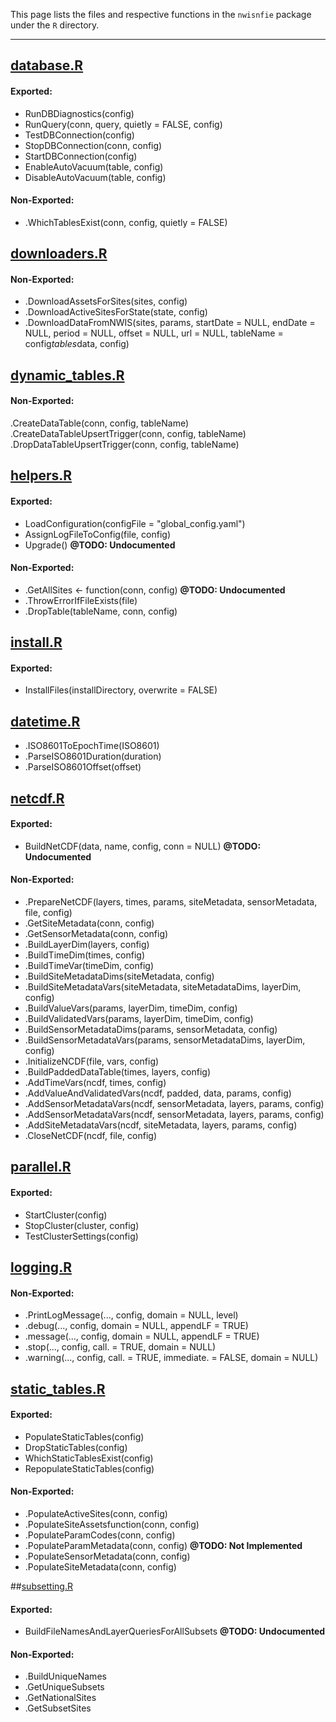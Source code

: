 This page lists the files and respective functions in the `nwisnfie` package under the `R` directory. 

<hr>

## [database.R](https://github.com/Kevin-M-Smith/nwisnfie/tree/master/R/database.R)
#### Exported: 
* RunDBDiagnostics(config)
* RunQuery(conn, query, quietly = FALSE, config)
* TestDBConnection(config)
* StopDBConnection(conn, config)
* StartDBConnection(config)
* EnableAutoVacuum(table, config)
* DisableAutoVacuum(table, config)

#### Non-Exported:
* .WhichTablesExist(conn, config, quietly = FALSE)

## [downloaders.R](https://github.com/Kevin-M-Smith/nwisnfie/tree/master/R/downloaders.R)
#### Non-Exported: 
* .DownloadAssetsForSites(sites, config)
* .DownloadActiveSitesForState(state, config)
* .DownloadDataFromNWIS(sites, 
                                  params, 
                                  startDate = NULL, 
                                  endDate = NULL, 
                                  period = NULL, 
                                  offset = NULL,
                                  url = NULL,
                                  tableName = config$tables$data,
                                  config)  

## [dynamic_tables.R](https://github.com/Kevin-M-Smith/nwisnfie/tree/master/R/dynamic_tables.R)
#### Non-Exported:
.CreateDataTable(conn, config, tableName)
.CreateDataTableUpsertTrigger(conn, config, tableName)
.DropDataTableUpsertTrigger(conn, config, tableName)


## [helpers.R](https://github.com/Kevin-M-Smith/nwisnfie/tree/master/R/helpers.R)
#### Exported:
* LoadConfiguration(configFile = "global_config.yaml")
* AssignLogFileToConfig(file, config)
* Upgrade() __@TODO: Undocumented__

#### Non-Exported:
* .GetAllSites <- function(conn, config)              		__@TODO: Undocumented__
* .ThrowErrorIfFileExists(file)
* .DropTable(tableName, conn, config)

## [install.R](https://github.com/Kevin-M-Smith/nwisnfie/tree/master/R/install.R)
#### Exported:
* InstallFiles(installDirectory, overwrite = FALSE)

## [datetime.R](https://github.com/Kevin-M-Smith/nwisnfie/tree/master/R/datetime.R)
* .ISO8601ToEpochTime(ISO8601)
* .ParseISO8601Duration(duration)
* .ParseISO8601Offset(offset)

## [netcdf.R](https://github.com/Kevin-M-Smith/nwisnfie/tree/master/R/netcdf.R)
#### Exported:
* BuildNetCDF(data, name, config, conn = NULL)                  __@TODO: Undocumented__

#### Non-Exported:
* .PrepareNetCDF(layers, times, params, siteMetadata, sensorMetadata, file, config)
* .GetSiteMetadata(conn, config)
* .GetSensorMetadata(conn, config)
* .BuildLayerDim(layers, config)
* .BuildTimeDim(times, config)
* .BuildTimeVar(timeDim, config)
* .BuildSiteMetadataDims(siteMetadata, config)
* .BuildSiteMetadataVars(siteMetadata, siteMetadataDims, layerDim, config)
* .BuildValueVars(params, layerDim, timeDim, config)
* .BuildValidatedVars(params, layerDim, timeDim, config)
* .BuildSensorMetadataDims(params, sensorMetadata, config)
* .BuildSensorMetadataVars(params, sensorMetadataDims, layerDim, config)
* .InitializeNCDF(file, vars, config)
* .BuildPaddedDataTable(times, layers, config)
* .AddTimeVars(ncdf, times, config)
* .AddValueAndValidatedVars(ncdf, padded, data, params, config)
* .AddSensorMetadataVars(ncdf, sensorMetadata, layers, params, config)
* .AddSensorMetadataVars(ncdf, sensorMetadata, layers, params, config)
* .AddSiteMetadataVars(ncdf, siteMetadata, layers, params, config)
* .CloseNetCDF(ncdf, file, config)

## [parallel.R](https://github.com/Kevin-M-Smith/nwisnfie/tree/master/R/parallel.R)
#### Exported: 
* StartCluster(config)
* StopCluster(cluster, config)
* TestClusterSettings(config)

## [logging.R](https://github.com/Kevin-M-Smith/nwisnfie/tree/master/R/logging.R)              
#### Non-Exported:                                         
* .PrintLogMessage(..., config, domain = NULL, level) 
* .debug(..., config, domain = NULL, appendLF = TRUE)
* .message(..., config, domain = NULL, appendLF = TRUE)
* .stop(..., config, call. = TRUE, domain = NULL)
* .warning(..., config, call. = TRUE, immediate. = FALSE, domain = NULL)

## [static_tables.R](https://github.com/Kevin-M-Smith/nwisnfie/tree/master/R/static_tables.R)
#### Exported:
* PopulateStaticTables(config)
* DropStaticTables(config)
* WhichStaticTablesExist(config)
* RepopulateStaticTables(config)

#### Non-Exported:
* .PopulateActiveSites(conn, config)             
* .PopulateSiteAssetsfunction(conn, config)
* .PopulateParamCodes(conn, config)
* .PopulateParamMetadata(conn, config)          __@TODO: Not Implemented__
* .PopulateSensorMetadata(conn, config)
* .PopulateSiteMetadata(conn, config)

##[subsetting.R](https://github.com/Kevin-M-Smith/nwisnfie/tree/master/R/subsetting.R)
#### Exported:
* BuildFileNamesAndLayerQueriesForAllSubsets __@TODO: Undocumented__
#### Non-Exported:
* .BuildUniqueNames
* .GetUniqueSubsets
* .GetNationalSites
* .GetSubsetSites